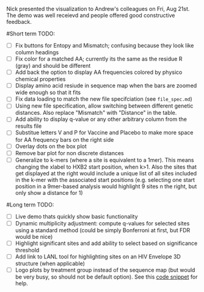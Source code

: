 Nick presented the visualization to Andrew's colleagues on Fri, Aug 21st. The demo was well receievd and people offered good constructive feedback.

#Short term TODO:
 - [ ] Fix buttons for Entopy and Mismatch; confusing because they look like column headings
 - [ ] Fix color for a matched AA; currently its the same as the residue R (gray) and should be different
 - [ ] Add back the option to display AA frequencies colored by physico chemical properties
 - [ ] Display amino acid resiude in sequence map when the bars are zoomed wide enough so that it fits
 - [ ] Fix data loading to match the new file specifciation (see `file_spec.md`)
 - [ ] Using new file specification, allow switching between different genetic distances. Also replace "Mismatch" with "Distance" in the table.
 - [ ] Add ability to display q-value or any other arbitrary column from the results file
 - [ ] Substitue letters V and P for Vaccine and Placebo to make more space for AA frequency bars on the right side
 - [ ] Overlay dots on the box plot
 - [ ] Remove bar plot for non discrete distances
 - [ ] Generalize to k-mers (where a site is equivalent to a 1mer). This means changing the xlabel to HXB2 start position, when k>1. Also the sites that get displayed at the right would include a unique list of all sites included in the k-mer with the associated start positions (e.g. selecting one start position in a 9mer-based analysis would highlight 9 sites n the right, but only show a distance for 1)
 
#Long term TODO:
 - [ ] Live demo thats quickly show basic functionality
 - [ ] Dynamic multiplicity adjustment: compute q-values for selected sites using a standard method (could be simply Bonferroni at first, but FDR would be nice)
 - [ ] Highlight significant sites and add ability to select based on significance threshold
 - [ ] Add link to LANL tool for highlighting sites on an HIV Envelope 3D structure (when applicable)
 - [ ] Logo plots by treatment group instead of the sequence map (but would be very busy, so should not be default option). See this [code snippet](http://jsfiddle.net/QcPZ9/) for help.
